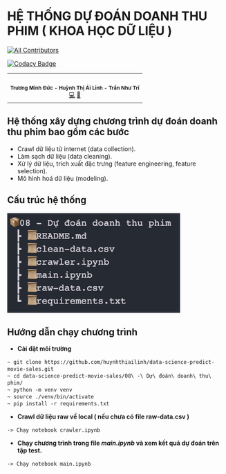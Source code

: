 # HỆ THỐNG DỰ ĐOÁN DOANH THU PHIM ( KHOA HỌC DỮ LIỆU )

[![All Contributors](https://img.shields.io/badge/all_contributors-3-orange.svg?style=flat-square)](#contributors-)

[![Codacy Badge](https://app.codacy.com/project/badge/Grade/6ade1e4b31d343f7863ddf652c17d7be)](https://www.codacy.com/gh/komkat-studio/happy-care-mobile/dashboard?utm_source=github.com&utm_medium=referral&utm_content=komkat-studio/happy-care-mobile&utm_campaign=Badge_Grade)


<table>
  <tr>
    <td align="center"><img src="https://cdn-icons-png.flaticon.com/512/1484/1484079.png" width="500px;" alt=""/><br /><sub><b>Trương Minh Đức - Huỳnh Thị Ái Linh - Trần Như Trí</b></sub></a><br /><a href="https://github.com/huynhthiailinh/data-science-predict-movie-sales" title="Code">💻</a> <a href="https://docs.google.com/document/d/1PdvJukU__2yzCiGH-0PRHPpFHP3JbxKL/edit#" title="Documentation">📖</a>
  </tr>
</table>


## **Hệ thống xây dựng chương trình dự đoán doanh thu phim bao gồm các bước**

- Crawl dữ liệu từ internet (data collection).
- Làm sạch dữ liệu (data cleaning).
- Xử lý dữ liệu, trích xuất đặc trưng (feature engineering, feature selection).
- Mô hình hoá dữ liệu (modeling).

## Cấu trúc hệ thống

![1656405148798](image/README/1656405148798.png)

## Hướng dẫn chạy chương trình

* **Cài đặt môi trường**

```
~ git clone https://github.com/huynhthiailinh/data-science-predict-movie-sales.git
~ cd data-science-predict-movie-sales/08\ -\ Dự\ đoán\ doanh\ thu\ phim/
~ python -m venv venv
~ source ./venv/bin/activate
~ pip install -r requirements.txt
```

* **Crawl dữ liệu raw về local ( nếu chưa có file raw-data.csv )**

```
-> Chạy notebook crawler.ipynb
```

* **Chạy chương trình trong file *main.ipynb* và xem kết quả dự đoán trên tập test.**

```
-> Chạy notebook main.ipynb
```
